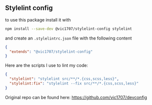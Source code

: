 ## Stylelint config

to use this package install it with

```bash
npm install --save-dev @vic1707/stylelint-config stylelint
```

and create an `.stylelintrc.json` file with the following content

```json
{
  "extends": "@vic1707/stylelint-config"
}
```

Here are the scripts I use to lint my code:

```json
{
  "stylelint": "stylelint src/**/*.{css,scss,less}",
  "stylelint:fix": "stylelint --fix src/**/*.{css,scss,less}"
}
```

Original repo can be found here: https://github.com/vic1707/devconfig
